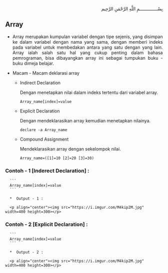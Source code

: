<p align="right">
بِسْــــــــــــــمِ اللَّهِ الرَّحْمَنِ الرَّحِيم 
</p>

## Array

* <p align=justify>Array merupakan kumpulan variabel dengan tipe sejenis, yang  disimpan  ke  dalam  variabel  dengan  nama  yang sama,  dengan  memberi indeks  pada  variabel  untuk  membedakan  antara  yang  satu  dengan yang lain. Array ialah salah satu hal yang cukup penting dalam bahasa pemrograman, bisa dibayangkan array ini sebagai tumpukan buku - buku dimeja belajar.</p>

* Macam - Macam deklarasi array

    * Indirect Declaration 
      <p>Dengan menetapkan nilai dalam indeks tertentu dari variabel array.</p>

      ```
      Array_name[index]=value
      ```

    * Explicit Declaration
      <p>Dengan mendeklarasikan array kemudian menetapkan nilainya.</p>

      ```
      declare -a Array_name
      ```

    * Compound Assignment
      <p>Mendeklarasikan array dengan sekelompok nilai.</p>

      ```
      Array_name=([1]=10 [2]=20 [3]=30)
      ```
      
### Contoh - 1 [Inderect Declaration] :

      ```
      Array_name[index]=value
      ```
      
      *  Output - 1 :

      <p align="center"><img src="https://i.imgur.com/M4kip2M.jpg" width=400 height=300></p>

### Contoh - 2 [Explicit Declaration] :

      ```
      Array_name[index]=value
      ```

      *  Output - 2 :

      <p align="center"><img src="https://i.imgur.com/M4kip2M.jpg" width=400 height=300></p>



  
  
